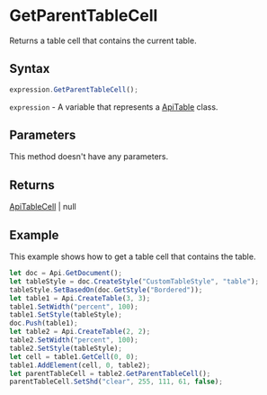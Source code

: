 # GetParentTableCell

Returns a table cell that contains the current table.

## Syntax

```javascript
expression.GetParentTableCell();
```

`expression` - A variable that represents a [ApiTable](../ApiTable.md) class.

## Parameters

This method doesn't have any parameters.

## Returns

[ApiTableCell](../../ApiTableCell/ApiTableCell.md) | null

## Example

This example shows how to get a table cell that contains the table.

```javascript
let doc = Api.GetDocument();
let tableStyle = doc.CreateStyle("CustomTableStyle", "table");
tableStyle.SetBasedOn(doc.GetStyle("Bordered"));
let table1 = Api.CreateTable(3, 3);
table1.SetWidth("percent", 100);
table1.SetStyle(tableStyle);
doc.Push(table1);
let table2 = Api.CreateTable(2, 2);
table2.SetWidth("percent", 100);
table2.SetStyle(tableStyle);
let cell = table1.GetCell(0, 0);
table1.AddElement(cell, 0, table2);
let parentTableCell = table2.GetParentTableCell();
parentTableCell.SetShd("clear", 255, 111, 61, false);
```

